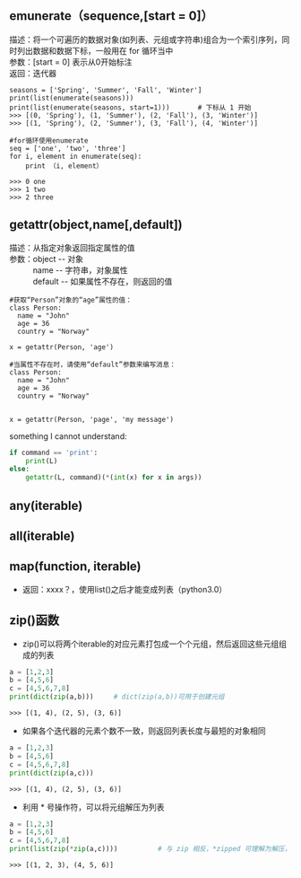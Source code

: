 ## emunerate（sequence,[start = 0]）
描述：将一个可遍历的数据对象(如列表、元组或字符串)组合为一个索引序列，同时列出数据和数据下标，一般用在 for 循环当中    
参数：[start = 0] 表示从0开始标注    
返回：迭代器    

```
seasons = ['Spring', 'Summer', 'Fall', 'Winter']
print(list(enumerate(seasons)))
print(list(enumerate(seasons, start=1)))       # 下标从 1 开始
>>> [(0, 'Spring'), (1, 'Summer'), (2, 'Fall'), (3, 'Winter')]
>>> [(1, 'Spring'), (2, 'Summer'), (3, 'Fall'), (4, 'Winter')]
```

```
#for循环使用enumerate
seq = ['one', 'two', 'three']
for i, element in enumerate(seq):
    print （i, element）
    
>>> 0 one
>>> 1 two
>>> 2 three
```

## getattr(object,name[,default])
描述：从指定对象返回指定属性的值    
参数：object -- 对象   
&ensp;&ensp;&ensp;&ensp;&ensp;&ensp;name -- 字符串，对象属性   
&ensp;&ensp;&ensp;&ensp;&ensp;&ensp;default -- 如果属性不存在，则返回的值     
```
#获取“Person”对象的“age”属性的值：
class Person:
  name = "John"
  age = 36
  country = "Norway"

x = getattr(Person, 'age')
```

```
#当属性不存在时，请使用“default”参数来编写消息：
class Person:
  name = "John"
  age = 36
  country = "Norway"


x = getattr(Person, 'page', 'my message')
```
something I cannot understand: 
```python
if command == 'print':
    print(L)
else:
    getattr(L, command)(*(int(x) for x in args))
```

## any(iterable)
## all(iterable)
## map(function, iterable)
+ 返回：xxxx？，使用list()之后才能变成列表（python3.0）
## zip()函数
+ zip()可以将两个iterable的对应元素打包成一个个元组，然后返回这些元组组成的列表
```python
a = [1,2,3]
b = [4,5,6]
c = [4,5,6,7,8]
print(dict(zip(a,b)))     # dict(zip(a,b))可用于创建元组
```
```
>>> [(1, 4), (2, 5), (3, 6)]
```
+ 如果各个迭代器的元素个数不一致，则返回列表长度与最短的对象相同
```python
a = [1,2,3]
b = [4,5,6]
c = [4,5,6,7,8]
print(dict(zip(a,c)))              
```
```
>>> [(1, 4), (2, 5), (3, 6)]
```
+ 利用 * 号操作符，可以将元组解压为列表
```python
a = [1,2,3]
b = [4,5,6]
c = [4,5,6,7,8]
print(list(zip(*zip(a,c))))          # 与 zip 相反，*zipped 可理解为解压，返回二维矩阵式
```
```
>>> [(1, 2, 3), (4, 5, 6)]
```

